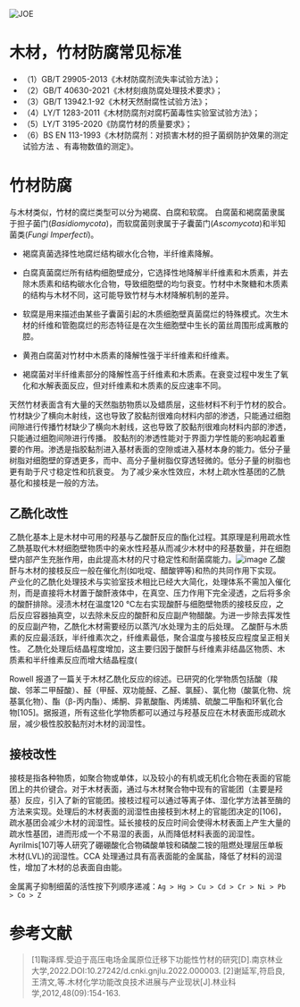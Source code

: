 ![JOE](https://github.com/user-attachments/assets/751d86df-ced6-4f49-8e37-0cfb1dc5f958)
# 木材，竹材防腐常见标准
- （1）GB/T 29905-2013《木材防腐剂流失率试验方法》；
- （2）GB/T 40630-2021《木材刻痕防腐处理技术要求》；
- （3）GB/T 13942.1-92《木材天然耐腐性试验方法》；
- （4）LY/T 1283-2011《木材防腐剂对腐朽菌毒性实验室试验方法》；
- （5）LY/T 3195-2020《防腐竹材的质量要求》；
- （6）BS EN 113-1993《木材防腐剂：对损害木材的担子菌纲防护效果的测定试验方法 、有毒物数值的测定》。
# 竹材防腐
与木材类似，竹材的腐烂类型可以分为褐腐、白腐和软腐。
白腐菌和褐腐菌隶属于担子菌门(_Basidiomycota_)，而软腐菌则隶属于子囊菌门(_Ascomycota_)和半知菌类(_Fungi Imperfecti_)。

- 褐腐真菌选择性地腐烂结构碳水化合物，半纤维素降解。
- 白腐真菌腐烂所有结构细胞壁成分，它选择性地降解半纤维素和木质素，并去除木质素和结构碳水化合物，导致细胞壁的均匀衰变。竹材中木聚糖和木质素的结构与木材不同，这可能导致竹材与木材降解机制的差异。
- 软腐是用来描述由某些子囊菌引起的木质细胞壁真菌腐烂的特殊模式。次生木材的纤维和管胞腐烂的形态特征是在次生细胞壁中生长的菌丝周围形成离散的腔。

- 黄孢白腐菌对竹材中木质素的降解性强于半纤维素和纤维素。
- 褐腐菌对半纤维素部分的降解性高于纤维素和木质素。在衰变过程中发生了氧化和水解表面反应，但对纤维素和木质素的反应速率不同。

天然竹材表面含有大量的天然脂肪物质以及蜡质层，这些材料不利于竹材的胶合。竹材缺少了横向木射线，这也导致了胶黏剂很难向材料内部的渗透，只能通过细胞间隙进行传播竹材缺少了横向木射线，这也导致了胶黏剂很难向材料内部的渗透，只能通过细胞间隙进行传播。
胶黏剂的渗透性能对于界面力学性能的影响起着重要的作用。渗透是指胶黏剂进入基材表面的空隙或进入基材本身的能力。低分子量树脂对细胞壁的穿透更多，而中、高分子量树脂仅穿透轻微的。低分子量的树脂也更有助于尺寸稳定性和抗衰变。
为了减少亲水性效应，木材上疏水性基团的乙酰基化和接枝是一般的方法。

## 乙酰化改性
乙酰化基本上是木材中可用的羟基与乙酸酐反应的酯化过程。其原理是利用疏水性乙酰基取代木材细胞壁物质中的亲水性羟基从而减少木材中的羟基数量，并在细胞壁内部产生充胀作用，由此提高木材的尺寸稳定性和耐菌腐能力。![image](https://github.com/user-attachments/assets/fc953ef7-2413-473a-b18d-a041270b5bda)
乙酸酐与木材的接枝反应一般在催化剂(如吡啶、醋酸钾等)和热的共同作用下实现。
产业化的乙酰化处理技术与实验室技术相比已经大大简化，处理体系不需加入催化剂，而是直接将木材置于酸酐液体中，在真空、压力作用下完全浸透，之后将多余的酸酐排除。浸渍木材在温度120 ℃左右实现酸酐与细胞壁物质的接枝反应，之后反应容器抽真空，以去除未反应的酸酐和反应副产物醋酸。为进一步除去挥发性的反应副产物，乙酰化木材需要经历以蒸汽/水处理为主的后处理。
乙酸酐与木质素的反应最活跃，半纤维素次之，纤维素最低，聚合温度与接枝反应程度呈正相关性。
乙酰化处理后结晶程度增加，这主要归因于酸酐与纤维素非结晶区物质、木质素和半纤维素反应而增大结晶程度(

Rowell 报道了一篇关于木材乙酰化反应的综述。已研究的化学物质包括酸（羧酸、邻苯二甲醛酸）、醛（甲醛、双功能醛、乙醛、氯醛）、氯化物（酸氯化物、烷基氯化物）、酯（β-丙内酯）、烯酮、异氰酸酯、丙烯腈、硫酸二甲酯和环氧化合物[105]。据报道，所有这些化学物质都可以通过与羟基反应在木材表面形成疏水层，减少极性胶胶黏剂对木材的润湿性。
## 接枝改性
接枝是指各种物质，如聚合物或单体，以及较小的有机或无机化合物在表面的官能团上的共价键合。对于木材表面，通过与木材聚合物中现有的官能团（主要是羟基）反应，引入了新的官能团。接枝过程可以通过等离子体、湿化学方法甚至酶的方法来实现。处理后的木材表面的润湿性由接枝到木材上的官能团决定的[106]，疏水基团会减少木材的润湿性。延长接枝的反应时间会使得木材表面上产生大量的疏水性基团，进而形成一个不易湿的表面，从而降低材料表面的润湿性。Ayrilmis[107]等人研究了硼硼酸化合物磷酸单铵和磷酸二铵的阻燃处理层压单板木材(LVL)的润湿性。CCA 处理通过具有高表面能的金属盐，降低了材料的润湿性，增加了木材的总表面自由能。

金属离子抑制细菌的活性按下列顺序递减：`Ag > Hg > Cu > Cd > Cr > Ni > Pb > Co > Z`

# 参考文献

> [1]鞠泽辉.受迫于高压电场金属原位迁移下功能性竹材的研究[D].南京林业大学,2022.DOI:10.27242/d.cnki.gnjlu.2022.000003.
> [2]谢延军,符启良,王清文,等.木材化学功能改良技术进展与产业现状[J].林业科学,2012,48(09):154-163.
